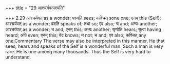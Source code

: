+++
title = "29 आश्चर्यवत्पश्यति"

+++
2.29 आश्चर्यवत् as a wonder; पश्यति sees; कश्चित् sone one; एनम् this
(Self); आश्चर्यवत् as a wonder; वदति speaks of; तथा so; एव also; च and;
अन्यः another; आश्चर्यवत् as a wonder; च and; एनम् this; अन्यः another;
श्रृणोति hears; श्रुत्वा having heard; अपि even; एनम् this; वेद knows; न
not; च and; एव also; कश्चित् any one.Commentary The verse may also be
interpreted in this manner. He that sees; hears and speaks of the Self
is a wonderful man. Such a man is very rare. He is one among many
thousands. Thus the Self is very hard to understand.
